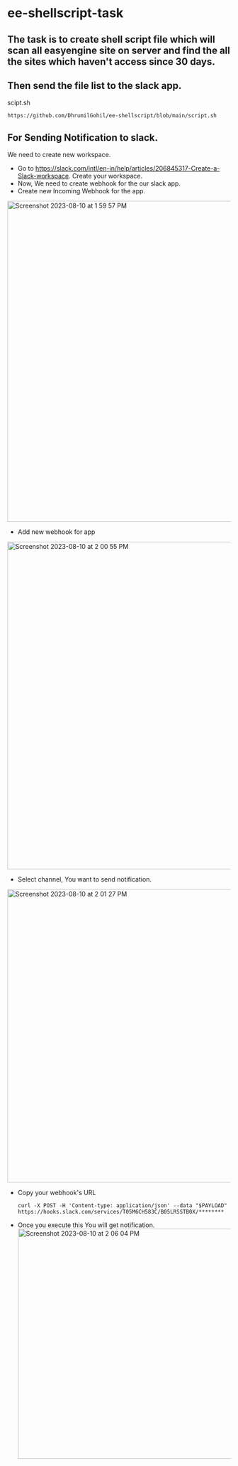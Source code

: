 # ee-shellscript-task

## The task is to create shell script file which will scan all easyengine site on server and find the all the sites which haven't access since 30 days.
## Then send the file list to the slack app.

scipt.sh
```
https://github.com/DhrumilGohil/ee-shellscript/blob/main/script.sh
```
## For Sending Notification to slack.
We need to create new workspace.

- Go to https://slack.com/intl/en-in/help/articles/206845317-Create-a-Slack-workspace. Create your workspace.
- Now, We need to create webhook for the our slack app.
- Create new Incoming Webhook for the app.
<img width="722" alt="Screenshot 2023-08-10 at 1 59 57 PM" src="https://github.com/DhrumilGohil/ee-shellscript/assets/57474739/fc0a19b3-ceba-4077-a2c7-4a08c10f6ee5">

- Add new webhook for app
<img width="737" alt="Screenshot 2023-08-10 at 2 00 55 PM" src="https://github.com/DhrumilGohil/ee-shellscript/assets/57474739/d7d3ece8-bfb0-47f2-aa01-dad4a60a8480">

- Select channel, You want to send notification.
<img width="660" alt="Screenshot 2023-08-10 at 2 01 27 PM" src="https://github.com/DhrumilGohil/ee-shellscript/assets/57474739/dd56f5fc-bbe0-45c9-9f72-0d24cd29db29">

- Copy your webhook's URL
  ```
  curl -X POST -H 'Content-type: application/json' --data "$PAYLOAD" https://hooks.slack.com/services/T05M6CH583C/B05LRSSTB0X/********
  ```
- Once you execute this You will get notification.
  <img width="518" alt="Screenshot 2023-08-10 at 2 06 04 PM" src="https://github.com/DhrumilGohil/ee-shellscript/assets/57474739/4ca9378b-5220-4309-9b77-25adbc0d17d8">

